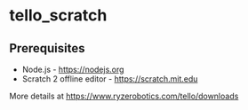 # tello_scratch

## Prerequisites
* Node.js - https://nodejs.org
* Scratch 2 offline editor - https://scratch.mit.edu

More details at https://www.ryzerobotics.com/tello/downloads
